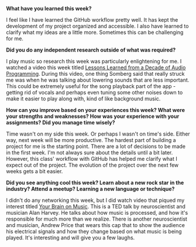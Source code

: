 __What have you learned this week?__

I feel like I have learned the GitHub workflow pretty well. It has kept the development of my project organized and accessible. I also have learned to clarify what my ideas are a little more. Sometimes this can be challenging for me.

__Did you do any independent research outside of what was required?​__

I play music so research this week was particularly enlightening for me. I watched a video this week titled [Lessons Learned from a Decade of Audio Programming​](https://www.youtube.com/watch?v=Vjm--AqG04Y). During this video, one thing Somberg said that really struck me was when he was talking about lowering sounds that are less important. This could be extremely useful for the song playback part of the app - getting rid of vocals and perhaps even tuning some other noises down to make it easier to play along with, kind of like background music.

__How can you improve based on your experiences this week? What were your strengths and weaknesses? How was your experience with your assignments? Did you manage time wisely?__

Time wasn't on my side this week. Or perhaps I wasn't on time's side. Either way, next week will be more productive. The hardest part of building a project for me is the starting point. There are a lot of decisions to be made in the first week. I'm not always sure about the details until a bit later. However, this class' workflow with GitHub has helped me clarify what I expect out of the project. The evolution of the project over the next few weeks gets a bit easier.

__Did you see anything cool this week? Learn about a new rock star in the industry? Attend a meetup? Learning a new language or technique?__

I didn't do any networking this week, but I did watch video that piqued my interest titled [Your Brain on Music​](https://www.youtube.com/watch?v=MZFFwy5fwYI). This is a TED talk by neuroscientist and musician Alan Harvey. He talks about how music is processed, and how it's responsible for much more than we realize. There is another neuroscientist and musician, Andrew Price that wears this cap that to show the audience his electrical signals and how they change based on what music is being played. It's interesting and will give you a few laughs.
